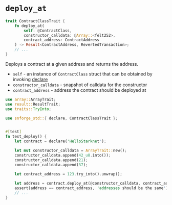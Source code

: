 # `deploy_at`

```rust
trait ContractClassTrait {
    fn deploy_at(
        self: @ContractClass,
        constructor_calldata: @Array::<felt252>,
        contract_address: ContractAddress
    ) -> Result<ContractAddress, RevertedTransaction>;
    // ...
}
```

Deploys a contract at a given address and returns the address.

- `self` - an instance of `ContractClass` struct that can be obtained by invoking [declare](./declare.md)
- `constructor_calldata` - snapshot of calldata for the constructor
- `contract_address` - address the contract should be deployed at

```rust
use array::ArrayTrait;
use result::ResultTrait;
use traits::TryInto;

use snforge_std::{ declare, ContractClassTrait };


#[test]
fn test_deploy() {
    let contract = declare('HelloStarknet');

    let mut constructor_calldata = ArrayTrait::new();
    constructor_calldata.append(42_u8.into());
    constructor_calldata.append(21);
    constructor_calldata.append(37);
    
    let contract_address = 123.try_into().unwrap();

    let address = contract.deploy_at(@constructor_calldata, contract_address).unwrap();
    assert(address == contract_address, 'addresses should be the same');  // this assert passes
    // ...
}
```
